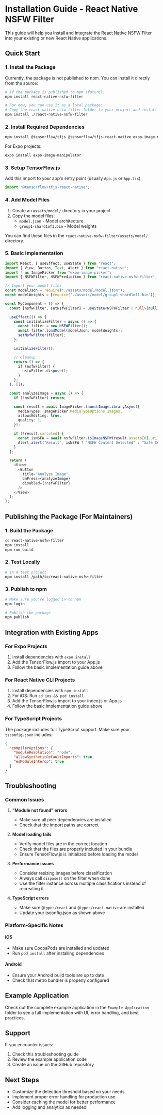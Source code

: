 # Installation Guide - React Native NSFW Filter

This guide will help you install and integrate the React Native NSFW Filter into your existing or new React Native applications.

## Quick Start

### 1. Install the Package

Currently, the package is not published to npm. You can install it directly from the source:

```bash
# If the package is published to npm (future):
npm install react-native-nsfw-filter

# For now, you can use it as a local package:
# Copy the react-native-nsfw-filter folder to your project and install it locally
npm install ./react-native-nsfw-filter
```

### 2. Install Required Dependencies

```bash
npm install @tensorflow/tfjs @tensorflow/tfjs-react-native expo-image-manipulator base-64 jpeg-js
```

For Expo projects:

```bash
expo install expo-image-manipulator
```

### 3. Setup TensorFlow.js

Add this import to your app's entry point (usually `App.js` or `App.tsx`):

```javascript
import "@tensorflow/tfjs-react-native";
```

### 4. Add Model Files

1. Create an `assets/model/` directory in your project
2. Copy the model files:
   - `model.json` - Model architecture
   - `group1-shard1of1.bin` - Model weights

You can find these files in the `react-native-nsfw-filter/assets/model/` directory.

### 5. Basic Implementation

```typescript
import React, { useEffect, useState } from "react";
import { View, Button, Text, Alert } from "react-native";
import * as ImagePicker from "expo-image-picker";
import { NSFWFilter, NSFWPrediction } from "react-native-nsfw-filter";

// Import your model files
const modelJson = require("./assets/model/model.json");
const modelWeights = [require("./assets/model/group1-shard1of1.bin")];

const MyComponent = () => {
  const [nsfwFilter, setNsfwFilter] = useState<NSFWFilter | null>(null);

  useEffect(() => {
    const initializeFilter = async () => {
      const filter = new NSFWFilter();
      await filter.loadModel(modelJson, modelWeights);
      setNsfwFilter(filter);
    };

    initializeFilter();

    // Cleanup
    return () => {
      if (nsfwFilter) {
        nsfwFilter.dispose();
      }
    };
  }, []);

  const analyzeImage = async () => {
    if (!nsfwFilter) return;

    const result = await ImagePicker.launchImageLibraryAsync({
      mediaTypes: ImagePicker.MediaTypeOptions.Images,
      allowsEditing: true,
      quality: 1,
    });

    if (!result.canceled) {
      const isNSFW = await nsfwFilter.isImageNSFW(result.assets[0].uri);
      Alert.alert("Result", isNSFW ? "NSFW Content Detected" : "Safe Content");
    }
  };

  return (
    <View>
      <Button
        title="Analyze Image"
        onPress={analyzeImage}
        disabled={!nsfwFilter}
      />
    </View>
  );
};
```

## Publishing the Package (For Maintainers)

### 1. Build the Package

```bash
cd react-native-nsfw-filter
npm install
npm run build
```

### 2. Test Locally

```bash
# In a test project
npm install /path/to/react-native-nsfw-filter
```

### 3. Publish to npm

```bash
# Make sure you're logged in to npm
npm login

# Publish the package
npm publish
```

## Integration with Existing Apps

### For Expo Projects

1. Install dependencies with `expo install`
2. Add the TensorFlow.js import to your App.js
3. Follow the basic implementation guide above

### For React Native CLI Projects

1. Install dependencies with `npm install`
2. For iOS: Run `cd ios && pod install`
3. Add the TensorFlow.js import to your index.js or App.js
4. Follow the basic implementation guide above

### For TypeScript Projects

The package includes full TypeScript support. Make sure your `tsconfig.json` includes:

```json
{
  "compilerOptions": {
    "moduleResolution": "node",
    "allowSyntheticDefaultImports": true,
    "esModuleInterop": true
  }
}
```

## Troubleshooting

### Common Issues

1. **"Module not found" errors**

   - Make sure all peer dependencies are installed
   - Check that the import paths are correct

2. **Model loading fails**

   - Verify model files are in the correct location
   - Check that the files are properly included in your bundle
   - Ensure TensorFlow.js is initialized before loading the model

3. **Performance issues**

   - Consider resizing images before classification
   - Always call `dispose()` on the filter when done
   - Use the filter instance across multiple classifications instead of recreating it

4. **TypeScript errors**
   - Make sure `@types/react` and `@types/react-native` are installed
   - Update your tsconfig.json as shown above

### Platform-Specific Notes

#### iOS

- Make sure CocoaPods are installed and updated
- Run `pod install` after installing dependencies

#### Android

- Ensure your Android build tools are up to date
- Check that metro bundler is properly configured

## Example Application

Check out the complete example application in the `Example Application` folder to see a full implementation with UI, error handling, and best practices.

## Support

If you encounter issues:

1. Check this troubleshooting guide
2. Review the example application code
3. Create an issue on the GitHub repository

## Next Steps

- Customize the detection threshold based on your needs
- Implement proper error handling for production use
- Consider caching the model for better performance
- Add logging and analytics as needed
